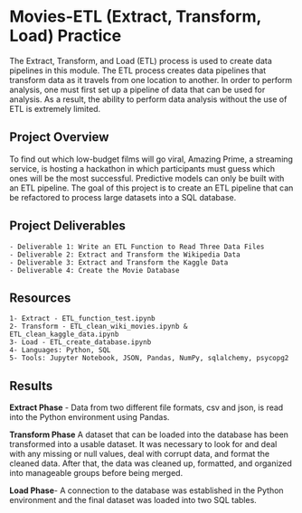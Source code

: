 # Movies-ETL (Extract, Transform, Load) Practice

The Extract, Transform, and Load (ETL) process is used to create data pipelines in this module. The ETL process creates data pipelines that transform data as it travels from one location to another. In order to perform analysis, one must first set up a pipeline of data that can be used for analysis. As a result, the ability to perform data analysis without the use of ETL is extremely limited.

## Project Overview
To find out which low-budget films will go viral, Amazing Prime, a streaming service, is hosting a hackathon in which participants must guess which ones will be the most successful. Predictive models can only be built with an ETL pipeline. The goal of this project is to create an ETL pipeline that can be refactored to process large datasets into a SQL database.

## Project Deliverables
    - Deliverable 1: Write an ETL Function to Read Three Data Files
    - Deliverable 2: Extract and Transform the Wikipedia Data
    - Deliverable 3: Extract and Transform the Kaggle Data
    - Deliverable 4: Create the Movie Database

## Resources
    1- Extract - ETL_function_test.ipynb
    2- Transform - ETL_clean_wiki_movies.ipynb & ETL_clean_kaggle_data.ipynb
    3- Load - ETL_create_database.ipynb
    4- Languages: Python, SQL
    5- Tools: Jupyter Notebook, JSON, Pandas, NumPy, sqlalchemy, psycopg2

## Results
**Extract Phase** - Data from two different file formats, csv and json, is read into the Python environment using Pandas.

**Transform Phase** A dataset that can be loaded into the database has been transformed into a usable dataset. It was necessary to look for and deal with any missing or null values, deal with corrupt data, and format the cleaned data. After that, the data was cleaned up, formatted, and organized into manageable groups before being merged.

**Load Phase**- A connection to the database was established in the Python environment and the final dataset was loaded into two SQL tables.
